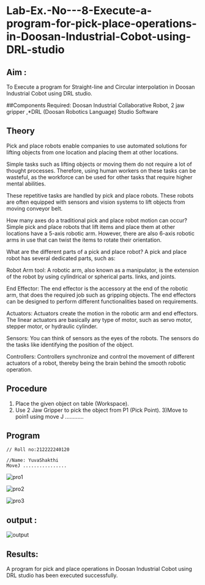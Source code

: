 # Lab-Ex.-No---8-Execute-a-program-for-pick-place-operations-in-Doosan-Industrial-Cobot-using-DRL-studio
## Aim :
To Execute a program for Straight-line and Circular interpolation in Doosan Industrial Cobot using DRL studio.

##Components Required: Doosan Industrial Collaborative Robot, 2 jaw gripper ,*DRL (Doosan Robotics Language) Studio Software


## Theory 
Pick and place robots enable companies to use automated solutions for lifting objects from one location and placing them at other locations.

Simple tasks such as lifting objects or moving them do not require a lot of thought processes. Therefore, using human workers on these tasks can be wasteful, as the workforce can be used for other tasks that require higher mental abilities.

These repetitive tasks are handled by pick and place robots. These robots are often equipped with sensors and vision systems to lift objects from moving conveyor belt.

How many axes do a traditional pick and place robot motion can occur?
Simple pick and place robots that lift items and place them at other locations have a 5-axis robotic arm. However, there are also 6-axis robotic arms in use that can twist the items to rotate their orientation.

What are the different parts of a pick and place robot?
A pick and place robot has several dedicated parts, such as:

Robot Arm tool: A robotic arm, also known as a manipulator, is the extension of the robot by using cylindrical or spherical parts. links, and joints.

End Effector: The end effector is the accessory at the end of the robotic arm, that does the required job such as gripping objects. The end effectors can be designed to perform different functionalities based on requirements.

Actuators: Actuators create the motion in the robotic arm and end effectors. The linear actuators are basically any type of motor, such as servo motor, stepper motor, or hydraulic cylinder.

Sensors: You can think of sensors as the eyes of the robots. The sensors do the tasks like identifying the position of the object.

Controllers: Controllers synchronize and control the movement of different actuators of a robot, thereby being the brain behind the smooth robotic operation.



## Procedure


1) Place the given object on table (Workspace).
2) Use 2 Jaw Gripper to pick the object from P1 (Pick Point). 
3)Move to poin1 using move J
............


## Program 
```
// Roll no:212222240120

//Name: YuvaShakthi
MoveJ ................
```
![pro1](https://github.com/Mukilkumar-SEC/Lab-Ex.-No---8-Execute-a-program-for-pick-place-operations-in-Doosan-Industrial-Cobot-using-DRL-st/assets/119559663/2552d33d-7f32-4df0-8090-b959d8b04d10)

![pro2](https://github.com/Mukilkumar-SEC/Lab-Ex.-No---8-Execute-a-program-for-pick-place-operations-in-Doosan-Industrial-Cobot-using-DRL-st/assets/119559663/ab473455-1c12-4edf-a818-621d4cb8fb7e)


![pro3](https://github.com/Mukilkumar-SEC/Lab-Ex.-No---8-Execute-a-program-for-pick-place-operations-in-Doosan-Industrial-Cobot-using-DRL-st/assets/119559663/9d6ae7ad-9027-47e8-abae-bfa67d45f563)



## output : 
![output](https://github.com/Mukilkumar-SEC/Lab-Ex.-No---8-Execute-a-program-for-pick-place-operations-in-Doosan-Industrial-Cobot-using-DRL-st/assets/119559663/508fbc8f-7da1-43ca-a7a6-1aaa21e986bd)


## Results: 

A program for pick and place operations in Doosan Industrial Cobot using DRL studio has been executed successfully.
